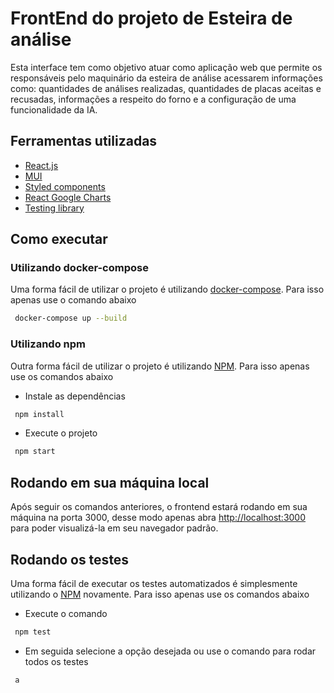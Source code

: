# FrontEnd do projeto de Esteira de análise

Esta interface tem como objetivo atuar como aplicação web que permite os responsáveis pelo maquinário da esteira de análise acessarem informações como: quantidades de análises realizadas, quantidades de placas aceitas e recusadas, informações a respeito do forno e a configuração de uma funcionalidade da IA.

## Ferramentas utilizadas

* [React.js](https://reactjs.org/)
* [MUI](https://mui.com/pt/)
* [Styled components](https://styled-components.com/)
* [React Google Charts](https://www.react-google-charts.com/)
* [Testing library](https://testing-library.com/)

## Como executar

### Utilizando docker-compose

Uma forma fácil de utilizar o projeto é utilizando [docker-compose](https://docs.docker.com/compose/install/).
Para isso apenas use o comando abaixo

```bash
 docker-compose up --build
```

### Utilizando npm

Outra forma fácil de utilizar o projeto é utilizando [NPM](https://docs.npmjs.com/getting-started/).
Para isso apenas use os comandos abaixo

* Instale as dependências 

```bash
 npm install
```

* Execute o projeto
```bash
 npm start
```

## Rodando em sua máquina local

Após seguir os comandos anteriores, o frontend estará rodando em sua máquina na porta 3000, desse modo apenas abra [http://localhost:3000](http://localhost:3000) para poder visualizá-la em seu navegador padrão.

## Rodando os testes

Uma forma fácil de executar os testes automatizados é simplesmente utilizando o [NPM](https://docs.npmjs.com/getting-started/) novamente.
Para isso apenas use os comandos abaixo

* Execute o comando

```bash
 npm test
```
* Em seguida selecione a opção desejada ou use o comando para rodar todos os testes

```bash
 a
```